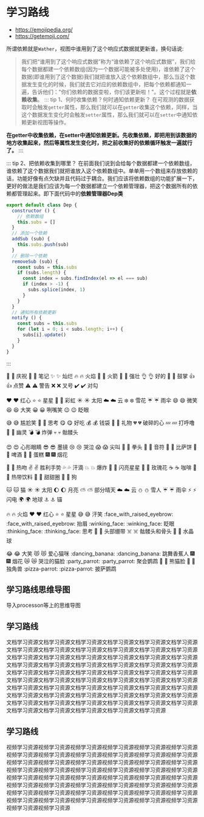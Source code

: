 # 学习路线
- https://emojipedia.org/
- https://getemoji.com/


所谓依赖就是`Wather`，视图中谁用到了这个响应式数据就更新谁，换句话说: 
> 我们把“谁用到了这个响应式数据”称为“谁依赖了这个响应式数据”，我们给每个数据都建一个依赖数组(因为一个数据可能被多处使用)，谁依赖了这个数据(即谁用到了这个数据)我们就把谁放入这个依赖数组中，那么当这个数据发生变化的时候，我们就去它对应的依赖数组中，把每个依赖都通知一遍，告诉他们："你们依赖的数据变啦，你们该更新啦！"。这个过程就是**依赖收集**。
::: tip 1、何时收集依赖？何时通知依赖更新？
在可观测的数据获取时会触发`getter`属性，那么我们就可以在`getter`收集这个依赖，同样，当这个数据发生变化时会触发`setter`属性，那么我们就可以在`setter`中通知依赖更新视图等操作。

**在getter中收集依赖，在setter中通知依赖更新。先收集依赖，即把用到该数据的地方收集起来，然后等属性发生变化时，把之前收集好的依赖循环触发一遍就行了。**
:::

::: tip 2、把依赖收集到哪里？
在前面我们说到会给每个数据都建一个依赖数组，谁依赖了这个数据我们就把谁放入这个依赖数组中。单单用一个数组来存放依赖的话，功能好像有点欠缺并且代码过于耦合。我们应该将依赖数组的功能扩展一下，更好的做法是我们应该为每一个数据都建立一个依赖管理器，把这个数据所有的依赖都管理起来。即下面代码中的**依赖管理器Dep类**
```js
export default class Dep {
  constructor () {
    // 依赖数组
    this.subs = []
  }
  // 添加一个依赖
  addSub (sub) {
    this.subs.push(sub)
  }
  // 删除一个依赖
  removeSub (sub) {
    const subs = this.subs
    if (subs.length) {
      const index = subs.findIndex(el => el === sub)
      if (index > -1) {
        subs.splice(index, 1)
      }
    }
  }
  // 通知所有依赖更新
  notify () {
    const subs = this.subs
    for (let i = 0; i < subs.length; i++) {
      subs[i].update()
    }
  }
}
```
:::

:tada: :tada: 庆祝
:memo: :memo: 笔记
:sparkles: :sparkles: 灿烂
:fire: :fire: 火焰
:rocket: :rocket: 火箭
:muscle: :muscle: 强壮
:ok_hand: :ok_hand: 好的
:clap: :clap: 鼓掌
:thumbsup: :thumbsup: 点赞
:warning: :warning: 警告
:x: :x: 叉号
:heavy_check_mark: :heavy_check_mark: 对勾

:heart: :heart: 红心
:star: :star: 星星
:rainbow: :rainbow: 彩虹
:sunny: :sunny: 太阳
:cloud: :cloud: 云
:snowflake: :snowflake: 雪花
:umbrella: :umbrella: 雨伞
:smile: :smile: 微笑
:laughing: :laughing: 大笑
:grinning: :grinning: 咧嘴笑
:wink: :wink: 眨眼

:sweat_smile: :sweat_smile: 尴尬笑
:thinking: :thinking: 思考
:yum: :yum: 好吃
:moneybag: :moneybag: 钱袋
:gift: :gift: 礼物
:broken_heart: :broken_heart: 破碎的心
:zzz: :zzz: 打呼噜
:ghost: :ghost: 幽灵
:bomb: :bomb: 炸弹
:skull: :skull: 骷髅头

:heart_eyes: :heart_eyes: 心形眼睛
:sunglasses: :sunglasses: 墨镜
:cry: :cry: 哭泣
:scream: :scream: 尖叫
:facepunch: :facepunch: 拳头
:musical_note: :musical_note: 音符
:pizza: :pizza: 比萨饼
:beer: :beer: 啤酒
:cake: :cake: 蛋糕
:fireworks: :fireworks: 烟花

:kiss: :kiss: 热吻
:v: :v: 胜利手势
:sweat_drops: :sweat_drops: 汗滴
:boom: :boom: 爆炸
:star2: :star2: 闪亮星星
:rose: :rose: 玫瑰花
:coffee: :coffee: 咖啡
:tropical_drink: :tropical_drink: 热带饮料
:doughnut: :doughnut: 甜甜圈
:dog: :dog: 狗

:cat: :cat: 猫
:sunny: :sunny: 太阳
:moon: :moon: 月亮
:partly_sunny: :partly_sunny: 部分晴天
:cloud: :cloud: 云
:snowman: :snowman: 雪人
:umbrella: :umbrella: 雨伞
:zap: :zap: 闪电
:earth_africa: :earth_africa: 地球
:anchor: :anchor: 锚

:fire: :fire: 火焰
:heart: :heart: 红心
:star: :star: 星星
:sweat_smile: :sweat_smile: 汗笑
:face_with_raised_eyebrow: :face_with_raised_eyebrow: 抬眉
:winking_face: :winking_face: 眨眼
:thinking_face: :thinking_face: 思考
:face_with_head_bandage: :face_with_head_bandage: 头部绷带
:skull_and_crossbones: :skull_and_crossbones: 骷髅头和骨头
:crystal_ball: :crystal_ball: 水晶球

:joy: :joy: 大笑
:heart_eyes_cat: :heart_eyes_cat: 爱心猫咪
:dancing_banana: :dancing_banana: 跳舞香蕉人
:fireworks: :fireworks: 烟花
:crying_cat_face: :crying_cat_face: 哭泣的猫脸
:party_parrot: :party_parrot: 聚会鹦鹉
:panda_face: :panda_face: 熊猫脸
:unicorn: :unicorn: 独角兽
:pizza-parrot: :pizza-parrot: 披萨鹦鹉



## 学习路线思维导图
导入processon等上的思维导图

## 学习路线
文档学习资源文档学习资源文档学习资源文档学习资源文档学习资源文档学习资源文档学习资源文档学习资源文档学习资源文档学习资源文档学习资源文档学习资源文档学习资源文档学习资源文档学习资源文档学习资源文档学习资源文档学习资源文档学习资源文档学习资源文档学习资源文档学习资源文档学习资源文档学习资源文档学习资源文档学习资源文档学习资源文档学习资源文档学习资源文档学习资源文档学习资源文档学习资源文档学习资源文档学习资源文档学习资源文档学习资源文档学习资源文档学习资源文档学习资源文档学习资源文档学习资源文档学习资源文档学习资源文档学习资源文档学习资源文档学习资源文档学习资源文档学习资源文档学习资源文档学习资源文档学习资源文档学习资源文档学习资源文档学习资源文档学习资源文档学习资源文档学习资源文档学习资源文档学习资源

## 学习路线
视频学习资源视频学习资源视频学习资源视频学习资源视频学习资源视频学习资源视频学习资源视频学习资源视频学习资源视频学习资源视频学习资源视频学习资源视频学习资源视频学习资源视频学习资源视频学习资源视频学习资源视频学习资源视频学习资源视频学习资源视频学习资源视频学习资源视频学习资源视频学习资源视频学习资源视频学习资源视频学习资源视频学习资源视频学习资源视频学习资源视频学习资源视频学习资源视频学习资源视频学习资源视频学习资源视频学习资源视频学习资源视频学习资源视频学习资源视频学习资源视频学习资源视频学习资源视频学习资源视频学习资源视频学习资源视频学习资源视频学习资源视频学习资源视频学习资源视频学习资源
